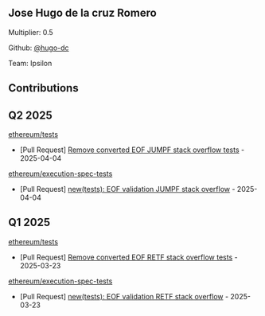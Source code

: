 
## Jose Hugo de la cruz Romero
Multiplier: 0.5

Github: [@hugo-dc](https://github.com/hugo-dc)

Team: Ipsilon

## Contributions

## Q2 2025


[ethereum/tests](https://github.com/ethereum/tests)
* [Pull Request] [Remove converted EOF JUMPF stack overflow tests](https://github.com/ethereum/tests/pull/1481) - 2025-04-04

[ethereum/execution-spec-tests](https://github.com/ethereum/execution-spec-tests)
* [Pull Request] [new(tests): EOF validation JUMPF stack overflow](https://github.com/ethereum/execution-spec-tests/pull/1397) - 2025-04-04
## Q1 2025

[ethereum/tests](https://github.com/ethereum/tests)
* [Pull Request] [Remove converted EOF RETF stack overflow tests](https://github.com/ethereum/tests/pull/1478) - 2025-03-23

[ethereum/execution-spec-tests](https://github.com/ethereum/execution-spec-tests)
* [Pull Request] [new(tests): EOF validation RETF stack overflow](https://github.com/ethereum/execution-spec-tests/pull/1341) - 2025-03-23

